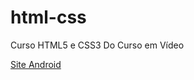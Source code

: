 # html-css
 Curso HTML5 e CSS3 Do Curso em Vídeo

 <a href="https://lucianorb19.github.io/html-css/exercícios/10_desafio_eu/android.html">Site Android
 </a>
